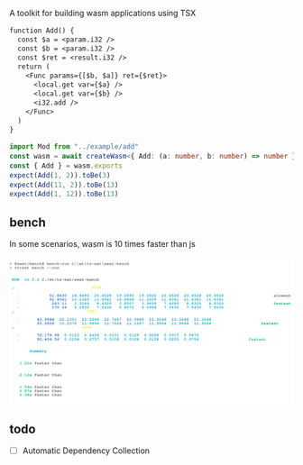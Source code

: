 A toolkit for building wasm applications using TSX


```tsx
function Add() {
  const $a = <param.i32 />
  const $b = <param.i32 />
  const $ret = <result.i32 />
  return (
    <Func params={[$b, $a]} ret={$ret}>
      <local.get var={$a} />
      <local.get var={$b} />
      <i32.add />
    </Func>
  )
}
```

```ts
import Mod from "../example/add"
const wasm = await createWasm<{ Add: (a: number, b: number) => number }>(Mod)
const { Add } = wasm.exports
expect(Add(1, 2)).toBe(3)
expect(Add(11, 2)).toBe(13)
expect(Add(1, 12)).toBe(13)
```
## bench
In some scenarios, wasm is 10 times faster than js
<div align="center">
	<a href="https://github.com/ahaoboy/neofetch">
		<img src="assets/bench.svg">
	</a>
</div>

## todo
- [ ] Automatic Dependency Collection